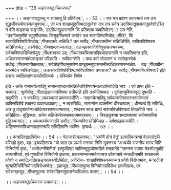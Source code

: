 +++
title = "36 अङ्गावबद्धाधिकरणम्"

+++
।। अङ्गाववद्धास्तु न शाखासु हि प्रतिवेदम्् ।। 53 ।। यत्र यत्र ब्रह्मण उपास्यत्वं तत्र तत्र शुद्धजीवस्योपास्यत्वमुक्त्तम््, एवं यत्र शाखासूद्गीथाद्यनुप्रवेशः तत्र तत्र सर्वत्र उद्गीथाद्युपासनानुप्रवेशोऽस्ति न वेति शङ्कया सङ्गतिः, उद्गीथाद्युपासनानि किं प्रतिशाक व्यवतिष्ठेरन््? उत नेति, "उद्गीथमुसीते'त्युद्गीथशब्दः किमुद्गीथमात्रे वर्त्तते? उत स्वरादिभेदभिन्नोद््गीथे?, किं स्वरादिविशेषविशिष्टोद््गीथव्यक्त्तेः सन्निधिः? उत सर्वोद््गीथव्यक्त्तीनां सन्निधिरिति, व्यक्त्तिविशेषस्य सन्निधिश्चेत्् तस्यैवोद््गीथशब्दवाच्यत्वात्् तत्तच्छास्वाविशेषेषूपासनव्यवस्था, सर्वव्यक्त्तिसन्निधिश्चेदुद््गीथशब्दस्य उद््गीथमात्रवचित्वात्तद्विषयोपासनानि न व्यवतिष्ठन्त इति, अधिकरणारम्माक्षेपशङ्कां परिहरति - सर्ववेदान्तेति । यथा कर्म चोपासनं च सर्वाखास्वेकं तथोद््गीथस्याप्येकत्वात्् सर्वत्रोद्गीथानुसारेण प्राप्दुबन्त्युपासनानीत्यधिकरणारम्भाक्षेपः । उद््गीथादीनां स्वरभेदेन व्यक्त्तिभेदात्् तत्तत्स्वरविशेषविशिष्टव्यक्त्तिविषया उपासनाः? उत सर्वोद््गीथव्यक्त्तिविषयाः? इति संशयः स्यदित्याक्षेपसमाधिरित्यर्थः । तस्मिन्नेव विशेष

इति - लाके गामानयेत्यादिषु सामान्यशब्दानांसन्निहितविशेषपर्यन्तत्वदर्शनादिति भावः । एवं प्राप्त इति - यस्मात्् श्रुत्यैवोद््गीताद्यङ्गमात्रविषयाः प्रतीयन्ते इति तस्मेदिव्यथर्ः । पूर्वपक्षयुक्त्तिमनूद्य दूषयति - यद्यपीति । न क्कचिद््व्यवस्थायां प्रमाणमस्तीति - गामानयेत्यादिषु सर्वव्यक्त्तीनामानयनायोग्यत्वं व्यक्त्तिविशेषे शब्दस्य व्यवस्थापकम््, न त्वसन्निधिः, सामान्येन व्यक्त्तीनां धीस्थत्वात्् धीस्वत्वं हि सन्निधिः, अत्र तु तादृशायोग्यत्वादिव्यवस्थापकाभावात्् शब्दस्य स्वतः प्राप्तं सर्वव्यक्त्तिविषयत्वं तिष्ठतीति भावः । सन्निहिताः- बुद्धिस्थाः, अनेन सन्निधेर्व्यवस्थापकत्वमपास्तम्् । निरङ्कुशया शब्दशक्त्तया सर्वव्यक्त्तीनां बुद्धिस्थत्वात्् । अथाथर्स्वभावादपि सर्वोद््गीथव्यक्त्तिसन्निधिमाह - सर्वशाखाप्रत्ययेति । अङ्गिनस्सन्निधानादङ्गान्यपि सन्निहितानि भवन्ति- इत्यर्थः ।। 53 ।।

।। मन्त्रादिवद्वाऽविरोधः ।। 54 ।। वेदान्तरोत्पन्नानाम्् "अम्नेवैं होत्रं वेतु' इत्यादिमन्त्राणां वेदान्तरेऽपि परिग्रहो दृष्टः, वह््वृचपठितस्य "यो जात एव प्रथमो मनस्वा'निति सूक्त्तस्य "अभ्वर्यवे सजनीयं शस्य'मिति विनियोगो दृष्टः, "अजोऽग्नीषोमीय' इत्युपदिष्टा जातिस्तुदुपदेशरहिते शाखाभेदे "छागस्य वपाया भेदसोऽनुव्रहि' सत्याश्रीयते, एवं गुणादीनां विनियोगो द्रष्टव्यः, प्रकरणाम्नानमात्रेणान्यत्र प्रवेशाभावे मन्त्रादीनामपि शाखान्तरे प्रवेशो न स्यादित्यतिप्रसङ्गरूपर्स्योऽभिप्रेतः, अविरोधः- शाखाविशेषस्यस्यान्यत्र प्रवेशे विरोधाभावः, मन्त्रादीनां श्रुत्यादिभिर्विनियोगादविरोधश्चेत्् इहाप्युद््गीथपदश्रुत्या विनियोगादविरोधः इत्यभिप्रायः, एवं सर्वशाखासूद््गीथानुवृत्त्या सर्वशाखिनामुपासनेष्वधिकारः फलम्् ।। 54 ।।

।। अङ्गाववद्धाधिकरणं समाप्तम्् ।।


